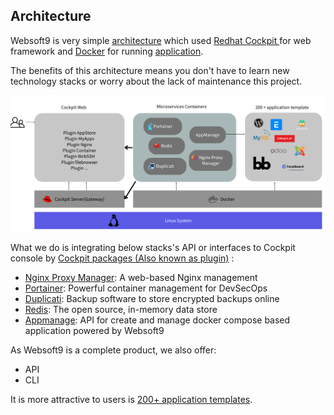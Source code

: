 ## Architecture

Websoft9 is very simple [architecture](https://www.canva.cn/design/DAFpI9loqzQ/hI_2vrtfoK7zJwauhJzipQ/view?utm_content=DAFpI9loqzQ&utm_campaign=designshare&utm_medium=link&utm_source=publishsharelink) which used [Redhat Cockpit ](https://cockpit-project.org/) for web framework and [Docker](https://www.docker.com/) for running [application](https://github.com/Websoft9/docker-library).  

The benefits of this architecture means you don't have to learn new technology stacks or worry about the lack of maintenance this project.

![Alt text](image/archi.png)


What we do is integrating below stacks's API or interfaces to Cockpit console by [Cockpit packages (Also known as plugin)](https://cockpit-project.org/guide/latest/packages.html) :  

- [Nginx Proxy Manager](https://nginxproxymanager.com/): A web-based Nginx management
- [Portainer](https://www.portainer.io/): Powerful container management for DevSecOps
- [Duplicati](https://www.duplicati.com/): Backup software to store encrypted backups online
- [Redis](https://redis.io/): The open source, in-memory data store
- [Appmanage](https://github.com/Websoft9/websoft9/tree/main/appmanage): API for create and manage docker compose based application powered by Websoft9


As Websoft9 is a complete product, we also offer:

* API
* CLI

It is more attractive to users is [200+ application templates](https://github.com/Websoft9/docker-library). 
